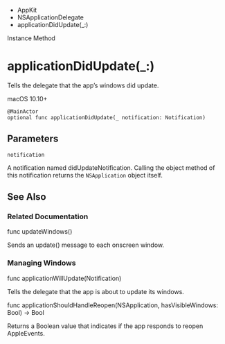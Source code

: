 

- AppKit
- NSApplicationDelegate
-  applicationDidUpdate(\_:) 

Instance Method

# applicationDidUpdate(\_:)

Tells the delegate that the app’s windows did update.

macOS 10.10+

``` source
@MainActor
optional func applicationDidUpdate(_ notification: Notification)
```

## Parameters 

`notification`  

A notification named didUpdateNotification. Calling the object method of this notification returns the `NSApplication` object itself.

## See Also

### Related Documentation

func updateWindows()

Sends an update() message to each onscreen window.

### Managing Windows

func applicationWillUpdate(Notification)

Tells the delegate that the app is about to update its windows.

func applicationShouldHandleReopen(NSApplication, hasVisibleWindows: Bool) -> Bool

Returns a Boolean value that indicates if the app responds to reopen AppleEvents.

